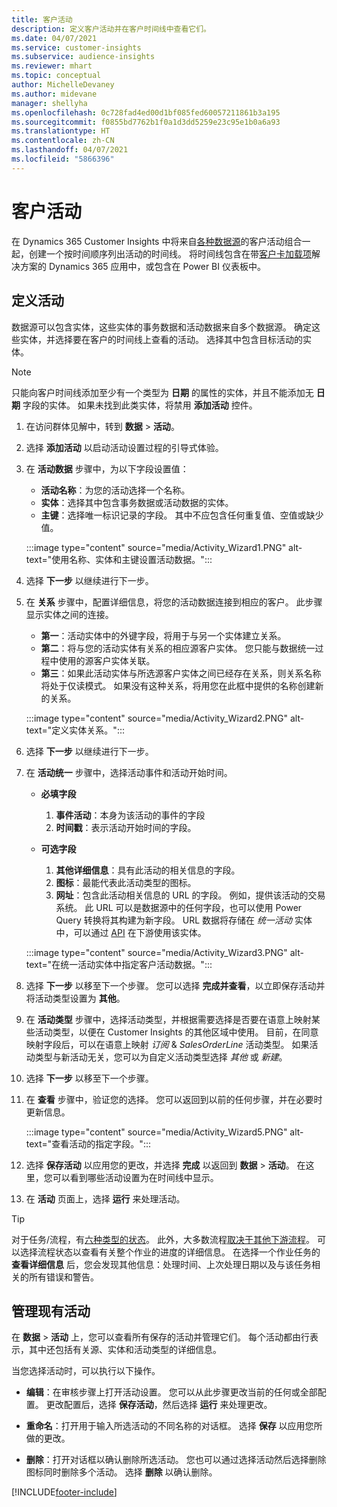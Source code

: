 ```yaml
---
title: 客户活动
description: 定义客户活动并在客户时间线中查看它们。
ms.date: 04/07/2021
ms.service: customer-insights
ms.subservice: audience-insights
ms.reviewer: mhart
ms.topic: conceptual
author: MichelleDevaney
ms.author: midevane
manager: shellyha
ms.openlocfilehash: 0c728fad4ed00d1bf085fed60057211861b3a195
ms.sourcegitcommit: f0855bd7762b1f0a1d3dd5259e23c95e1b0a6a93
ms.translationtype: HT
ms.contentlocale: zh-CN
ms.lasthandoff: 04/07/2021
ms.locfileid: "5866396"
---
```

# <a name="customer-activities"></a>客户活动

在 Dynamics 365 Customer Insights 中将来自[各种数据源](data-sources.md)的客户活动组合一起，创建一个按时间顺序列出活动的时间线。 将时间线包含在带[客户卡加载项](customer-card-add-in.md)解决方案的 Dynamics 365 应用中，或包含在 Power BI 仪表板中。

## <a name="define-an-activity"></a>定义活动

数据源可以包含实体，这些实体的事务数据和活动数据来自多个数据源。 确定这些实体，并选择要在客户的时间线上查看的活动。 选择其中包含目标活动的实体。

> [!NOTE]
> 只能向客户时间线添加至少有一个类型为 **日期** 的属性的实体，并且不能添加无 **日期** 字段的实体。 如果未找到此类实体，将禁用 **添加活动** 控件。

1. 在访问群体见解中，转到 **数据** > **活动**。

1. 选择 **添加活动** 以启动活动设置过程的引导式体验。

1. 在 **活动数据** 步骤中，为以下字段设置值：

   - **活动名称**：为您的活动选择一个名称。
   - **实体**：选择其中包含事务数据或活动数据的实体。
   - **主键**：选择唯一标识记录的字段。 其中不应包含任何重复值、空值或缺少值。

   :::image type="content" source="media/Activity_Wizard1.PNG" alt-text="使用名称、实体和主键设置活动数据。":::

1. 选择 **下一步** 以继续进行下一步。

1. 在 **关系** 步骤中，配置详细信息，将您的活动数据连接到相应的客户。 此步骤显示实体之间的连接。  

   - **第一**：活动实体中的外键字段，将用于与另一个实体建立关系。
   - **第二**：将与您的活动实体有关系的相应源客户实体。 您只能与数据统一过程中使用的源客户实体关联。
   - **第三**：如果此活动实体与所选源客户实体之间已经存在关系，则关系名称将处于仅读模式。 如果没有这种关系，将用您在此框中提供的名称创建新的关系。

   :::image type="content" source="media/Activity_Wizard2.PNG" alt-text="定义实体关系。":::

1. 选择 **下一步** 以继续进行下一步。 

1. 在 **活动统一** 步骤中，选择活动事件和活动开始时间。 
   - **必填字段**
      1. **事件活动**：本身为该活动的事件的字段
      2. **时间戳**：表示活动开始时间的字段。

   - **可选字段**
      1. **其他详细信息**：具有此活动的相关信息的字段。
      2. **图标**：最能代表此活动类型的图标。
      3. **网址**：包含此活动相关信息的 URL 的字段。 例如，提供该活动的交易系统。 此 URL 可以是数据源中的任何字段，也可以使用 Power Query 转换将其构建为新字段。 URL 数据将存储在 *统一活动* 实体中，可以通过 [API](apis.md) 在下游使用该实体。
   
   :::image type="content" source="media/Activity_Wizard3.PNG" alt-text="在统一活动实体中指定客户活动数据。":::

1. 选择 **下一步** 以移至下一个步骤。 您可以选择 **完成并查看**，以立即保存活动并将活动类型设置为 **其他**。 

1. 在 **活动类型** 步骤中，选择活动类型，并根据需要选择是否要在语意上映射某些活动类型，以便在 Customer Insights 的其他区域中使用。 目前，在同意映射字段后，可以在语意上映射 *订阅* & *SalesOrderLine* 活动类型。 如果活动类型与新活动无关，您可以为自定义活动类型选择 *其他* 或 *新建*。

1. 选择 **下一步** 以移至下一个步骤。 

1. 在 **查看** 步骤中，验证您的选择。 您可以返回到以前的任何步骤，并在必要时更新信息。

   :::image type="content" source="media/Activity_Wizard5.PNG" alt-text="查看活动的指定字段。":::
   
1. 选择 **保存活动** 以应用您的更改，并选择 **完成** 以返回到 **数据** > **活动**。 在这里，您可以看到哪些活动设置为在时间线中显示。 

1. 在 **活动** 页面上，选择 **运行** 来处理活动。 

> [!TIP]
> 对于任务/流程，有[六种类型的状态](system.md#status-types)。 此外，大多数流程[取决于其他下游流程](system.md#refresh-policies)。 可以选择流程状态以查看有关整个作业的进度的详细信息。 在选择一个作业任务的 **查看详细信息** 后，您会发现其他信息：处理时间、上次处理日期以及与该任务相关的所有错误和警告。


## <a name="manage-existing-activities"></a>管理现有活动

在 **数据** > **活动** 上，您可以查看所有保存的活动并管理它们。 每个活动都由行表示，其中还包括有关源、实体和活动类型的详细信息。

当您选择活动时，可以执行以下操作。 

- **编辑**：在审核步骤上打开活动设置。 您可以从此步骤更改当前的任何或全部配置。 更改配置后，选择 **保存活动**，然后选择 **运行** 来处理更改。

- **重命名**：打开用于输入所选活动的不同名称的对话框。 选择 **保存** 以应用您所做的更改。

- **删除**：打开对话框以确认删除所选活动。 您也可以通过选择活动然后选择删除图标同时删除多个活动。 选择 **删除** 以确认删除。

[!INCLUDE[footer-include](../includes/footer-banner.md)]
